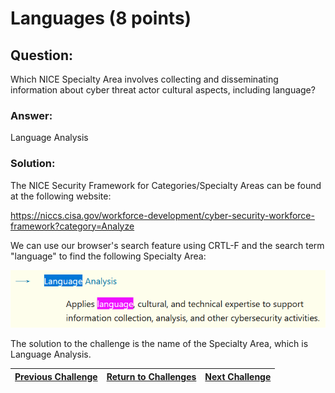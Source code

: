 # Languages (8 points)

## Question:

Which NICE Specialty Area involves collecting and disseminating information about cyber threat actor cultural aspects, including language?

### Answer:

Language Analysis

### Solution:

The NICE Security Framework for Categories/Specialty Areas can be found at the following website:

https://niccs.cisa.gov/workforce-development/cyber-security-workforce-framework?category=Analyze

We can use our browser's search feature using CRTL-F and the search term "language" to find the following Specialty Area:

![nice-screenshot.png](nice-screenshot.png)

The solution to the challenge is the name of the Specialty Area, which is Language Analysis.

| [Previous Challenge](/Challenges/Analyze/2) | [Return to Challenges](/Challenges/../../../#modules) | [Next Challenge](/Challenges/Analyze/4) |
| :------- | :-----: | ------: |